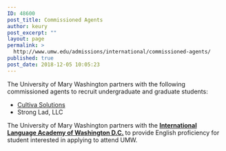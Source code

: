 ```yaml
---
ID: 48600
post_title: Commissioned Agents
author: keury
post_excerpt: ""
layout: page
permalink: >
  http://www.umw.edu/admissions/international/commissioned-agents/
published: true
post_date: 2018-12-05 10:05:23
---
```

The University of Mary Washington partners with the following commissioned agents to recruit undergraduate and graduate students:
<ul>
 	<li><a href="https://globalcultiva.com/">Cultiva Solutions</a></li>
 	<li>Strong Lad, LLC</li>
</ul>
The University of Mary Washington partners with the <strong><a href="https://www.ila.edu/">International Language Academy of Washington D.C.</a> </strong>to provide English proficiency for student interested in applying to attend UMW.